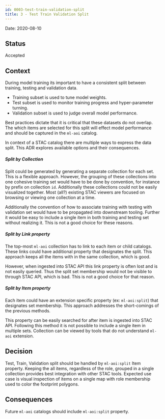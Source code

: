 ```yaml
---
id: 0003-test-train-validation-split
title: 3 - Test Train Validation Split
---
```

Date: 2020-08-10

## Status

Accepted

## Context

During model training its important to have a consistent split between training, testing and validation data.

- Training subset is used to tune model weights.
- Test subset is used to monitor training progress and hyper-parameter turning.
- Validation subset is used to judge overall model performance.

Best practices dictate that it is critical that these datasets do not overlap.
The which items are selected for this split will effect model performance and should be captured in the `ml-aoi` catalog.

In context of a STAC catalog there are multiple ways to express the data split.
This ADR explores available options and their consequences.

##### Split by Collection

Split could be generated by generating a separate collection for each set. This is a flexible approach.
However, the grouping of these collections into one cohesive training set would have to be done by convention, for instance by prefix on collection `id`.
Additionally these collections could not be easily visualized together.
Most (all?) existing STAC viewers are focused on browsing or viewing one collection at a time.

Additionally the convention of how to associate training with testing with validation set would have to be propagated into downstream tooling.
Further it would be easy to include a single item in both training and testing set without realizing it.
This is not a good choice for these reasons.

##### Split by Link property

The top-most `ml-aoi` collection has to link to each item or child catalogs.
These links could have additional property that designates the split.
This approach keeps all the items with in the same collection, which is good.

However, when ingested into STAC API this link property is often lost and is not easily queried.
Thus the split set membership would not be visible to through STAC API, which is bad.
This is not a good choice for that reason.

##### Split by Item property

Each item could have an extension specific property (ex: `ml-aoi:split`) that designates set membership.
This approach addresses the short-comings of the previous methods.

This property can be easily searched for after item is ingested into STAC API.
Following this method it is not possible to include a single item in multiple sets.
Collection can be viewed by tools that do not understand `ml-aoi` extension.

## Decision

Test, Train, Validation split should be handled by `ml-aoi:split` Item property.
Keeping the all items, regardless of the role, grouped in a single collection provides best integration with other STAC tools.
Expected use case is visual inspection of items on a single map with role membership used to color the footprint polygons.

## Consequences

Future `ml-aoi` catalogs should include `ml-aoi:split` property.

